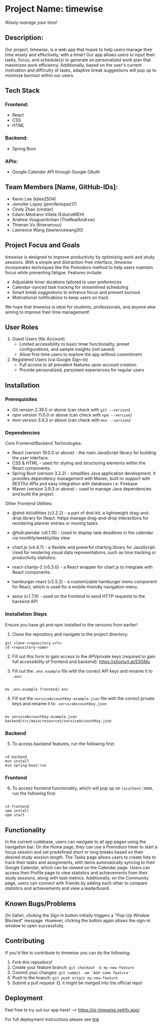 # Project Name: timewise
_Wisely manage your time!_

## Description:
Our project, _timewise_, is a web app that hopes to help users manage their time wisely and effectively, with a timer! Our app allows users to input their tasks, focus, and schedule(s) to generate an personalized work plan that maximizes work efficiency. Additionally, based on the user's current motivation and difficulty of tasks, adaptive break suggestions will pop up to minimize burnout within our users. 

## Tech Stack
### Frontend: 
- React
- CSS
- HTML
### Backend:
- Spring Boot 
### APIs: 
- Google Calendar API through Google OAuth

## Team Members [Name, GitHub-IDs]:
- Kevin Lee (kjlee2504)
- Jennifer Lopez (jenniferlopez17)
- Cindy Zhao (cinstar)
- Edwin Medrano Villela (EduinoMEH)
- Andrew Vosgueritchian (TheRealAndrxw)
- Thienan Vu (thienanvuu)
- Lawrence Wang (lawrencewang30)

## Project Focus and Goals
_timewise_ is designed to improve productivity by optimizing work and study sessions. With a simple and distraction-free interface, _timewise_ incorporates techniques like the Pomodoro method to help users maintain focus while preventing fatigue. Features include:

- Adjustable timer durations tailored to user preferences
- Calendar-synced task tracking for streamlined scheduling
- Smart break suggestions to enhance focus and prevent burnout
- Motivational notifications to keep users on track

We hope that _timewise_ is ideal for students, professionals, and anyone else aiming to improve their time management!

## User Roles
1. Guest Users (No Account)
   - Limited accessibility to basic timer functionality, preset configurations, and sample insights (not saved)
   - Allow first-time users to explore the app without commitment
2. Registered Users (via Google Sign-In)
   - Full access to all prevalent features upon account creation
   - Provide personalized, persistent experiences for regular users

## Installation
### Prerequisites
- Git version 2.39.5 or above (can check with `git --version`)
- npm version 11.0.0 or above (can check with `npm --version`)
- mvn version 3.9.3 or above (can check with `mvn --version`)

### Dependencies
Core Frontend/Backend Technologies:
- React (version 19.0.0 or above) - the main JavaScript library for building the user interface.
- CSS & HTML - used for styling and structuring elements within the React components.
- Spring Boot (version 3.2.2) - simplifies Java application development. It provides dependency management with Maven, built-in support with RESTful APIs and easy integration with databases i.e. Firebase
- Maven (version 3.9.3 or above) - used to manage Java dependencies and build the project

Other Frontend Utilities: 
- @dnd-kit/utilities (v3.2.2) - a part of dnd-kit, a lightweight drag-and-drop library for React. Helps manage drag-and-drop interactions for reordering planner entries or moving tasks.

- @fullcalendar (v6.1.15) - Used to display task deadlines in the calendar via monthly/weekly/day view

- chart.js (v4.4.7) - a flexible and powerful charting library for JavaScript. Used for rendering visual data representations, such as time tracking or productivity statistics.

- react-chartjs-2 (v5.3.0) - a React wrapper for chart.js to integrate with React components.

- hamburger-react (v2.5.2) - a customizable hamburger menu component for React, which is used for a mobile-friendly navigation menu.

- axios (v.1.7.9) - used on the frontend to send HTTP requests to the backend API
  
### Installation Steps
Ensure you have git and npm installed to the versions from earlier!

1. Clone the repository and navigate to the project directory:

```
git clone <repository-url>
cd <repository-name>
```

2. Fill out this form to gain access to the API/private keys (required to gain full accessibility of frontend and backend): https://shorturl.at/E5GMu

3. Fill out the `.env.example` file with the correct API keys and rename it to `.env`:

```

mv .env.example frontend/.env

```

4. Fill out the `serviceAccountKey.example.json` file with the correct private keys and rename it to `.serviceAccountKey.json`:

```

mv serviceAccountKey.example.json backend/src/main/resources/serviceAccountKey.json

```

### Backend

5. To access backend features, run the following first:

```

cd backend
mvn install
mvn spring-boot:run

```

### Frontend

6. To access frontend functionality, which will pop up on `localhost:3000`, run the following first:

```

cd frontend
npm install
npm start

```

## Functionality
In the current codebase, users can navigate to all app pages using the navigation bar. On the Home page, they can use a Pomodoro timer to start a focus session and set predefined short or long breaks based on their desired study session length. The Tasks page allows users to create lists to track their tasks and assignments, with items automatically syncing to their Google Calendar, which can be viewed on the Calendar page. Users can access their Profile page to view statistics and achievements from their study sessions, along with task metrics. Additionally, on the Community page, users can connect with friends by adding each other to compare statistics and achievements and view a leaderboard.

## Known Bugs/Problems
On Safari, clicking the Sign In button initially triggers a "Pop-Up Window Blocked" message. However, clicking the button again allows the sign-in window to open successfully.

## Contributing
If you'd like to contribute to _timewise_ you can do the following:
1. Fork this repository!
2. Create your feature branch: `git checkout -b my-new-feature`
3. Commit your changes: `git commit -am 'Add some feature'`
4. Push to the branch: `git push origin my-new-feature`
5. Submit a pull request :D, it might be merged into the official repo!

## Deployment 
Feel free to try out our app here! --> https://pj-timewise.netlify.app/

For full deployment instructions please see [link](docs/DEPLOY.md)
